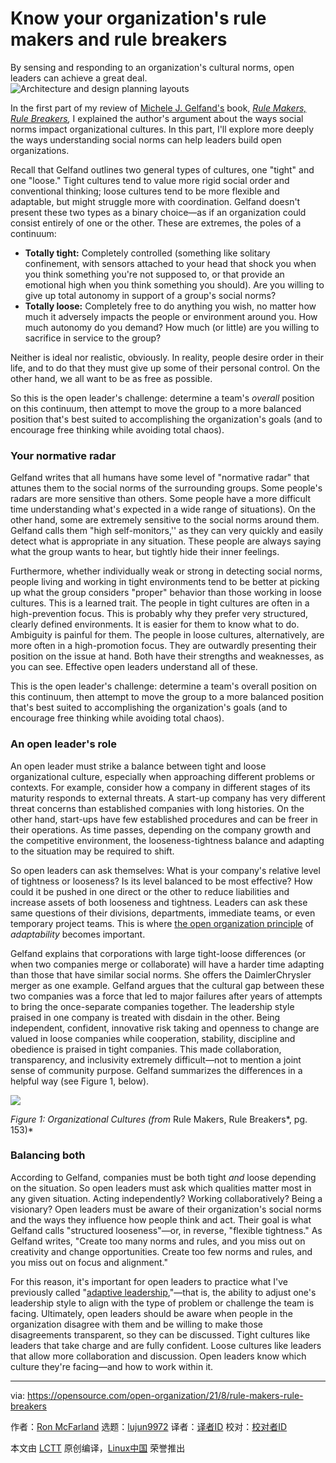 [#]: subject: "Know your organization's rule makers and rule breakers"
[#]: via: "https://opensource.com/open-organization/21/8/rule-makers-rule-breakers"
[#]: author: "Ron McFarland https://opensource.com/users/ron-mcfarland"
[#]: collector: "lujun9972"
[#]: translator: " "
[#]: reviewer: " "
[#]: publisher: " "
[#]: url: " "

Know your organization's rule makers and rule breakers
======
By sensing and responding to an organization's cultural norms, open
leaders can achieve a great deal.
![Architecture and design planning layouts][1]

In the first part of my review of [Michele J. Gelfand's][2] book, [_Rule Makers, Rule Breakers_][3]_,_ I explained the author's argument about the ways social norms impact organizational cultures. In this part, I'll explore more deeply the ways understanding social norms can help leaders build open organizations.

Recall that Gelfand outlines two general types of cultures, one "tight" and one "loose." Tight cultures tend to value more rigid social order and conventional thinking; loose cultures tend to be more flexible and adaptable, but might struggle more with coordination. Gelfand doesn't present these two types as a binary choice—as if an organization could consist entirely of one or the other. These are extremes, the poles of a continuum:

  * **Totally tight:** Completely controlled (something like solitary confinement, with sensors attached to your head that shock you when you think something you're not supposed to, or that provide an emotional high when you think something you should). Are you willing to give up total autonomy in support of a group's social norms?
  * **Totally loose:** Completely free to do anything you wish, no matter how much it adversely impacts the people or environment around you. How much autonomy do you demand? How much (or little) are you willing to sacrifice in service to the group?



Neither is ideal nor realistic, obviously. In reality, people desire order in their life, and to do that they must give up some of their personal control. On the other hand, we all want to be as free as possible.

So this is the open leader's challenge: determine a team's _overall_ position on this continuum, then attempt to move the group to a more balanced position that's best suited to accomplishing the organization's goals (and to encourage free thinking while avoiding total chaos).

### Your normative radar

Gelfand writes that all humans have some level of "normative radar" that attunes them to the social norms of the surrounding groups. Some people's radars are more sensitive than others. Some people have a more difficult time understanding what's expected in a wide range of situations). On the other hand, some are extremely sensitive to the social norms around them. Gelfand calls them "high self-monitors,'' as they can very quickly and easily detect what is appropriate in any situation. These people are always saying what the group wants to hear, but tightly hide their inner feelings.

Furthermore, whether individually weak or strong in detecting social norms, people living and working in tight environments tend to be better at picking up what the group considers "proper" behavior than those working in loose cultures. This is a learned trait. The people in tight cultures are often in a high-prevention focus. This is probably why they prefer very structured, clearly defined environments. It is easier for them to know what to do. Ambiguity is painful for them. The people in loose cultures, alternatively, are more often in a high-promotion focus. They are outwardly presenting their position on the issue at hand. Both have their strengths and weaknesses, as you can see. Effective open leaders understand all of these.

This is the open leader's challenge: determine a team's overall position on this continuum, then attempt to move the group to a more balanced position that's best suited to accomplishing the organization's goals (and to encourage free thinking while avoiding total chaos).

### An open leader's role

An open leader must strike a balance between tight and loose organizational culture, especially when approaching different problems or contexts. For example, consider how a company in different stages of its maturity responds to external threats. A start-up company has very different threat concerns than established companies with long histories. On the other hand, start-ups have few established procedures and can be freer in their operations. As time passes, depending on the company growth and the competitive environment, the looseness-tightness balance and adapting to the situation may be required to shift.

So open leaders can ask themselves: What is your company's relative level of tightness or looseness? Is its level balanced to be most effective? How could it be pushed in one direct or the other to reduce liabilities and increase assets of both looseness and tightness. Leaders can ask these same questions of their divisions, departments, immediate teams, or even temporary project teams. This is where [the open organization principle][4] of _adaptability_ becomes important.

Gelfand explains that corporations with large tight-loose differences (or when two companies merge or collaborate) will have a harder time adapting than those that have similar social norms. She offers the DaimlerChrysler merger as one example. Gelfand argues that the cultural gap between these two companies was a force that led to major failures after years of attempts to bring the once-separate companies together. The leadership style praised in one company is treated with disdain in the other. Being independent, confident, innovative risk taking and openness to change are valued in loose companies while cooperation, stability, discipline and obedience is praised in tight companies. This made collaboration, transparency, and inclusivity extremely difficult—not to mention a joint sense of community purpose. Gelfand summarizes the differences in a helpful way (see Figure 1, below).

![][5]

_Figure 1: Organizational Cultures (from_ Rule Makers, Rule Breakers*, pg. 153)*

### Balancing both

According to Gelfand, companies must be both tight _and_ loose depending on the situation. So open leaders must ask which qualities matter most in any given situation. Acting independently? Working collaboratively? Being a visionary? Open leaders must be aware of their organization's social norms and the ways they influence how people think and act. Their goal is what Gelfand calls "structured looseness"—or, in reverse, "flexible tightness." As Gelfand writes, "Create too many norms and rules, and you miss out on creativity and change opportunities. Create too few norms and rules, and you miss out on focus and alignment."

For this reason, it's important for open leaders to practice what I've previously called "[adaptive leadership][6],"—that is, the ability to adjust one's leadership style to align with the type of problem or challenge the team is facing. Ultimately, open leaders should be aware when people in the organization disagree with them and be willing to make those disagreements transparent, so they can be discussed. Tight cultures like leaders that take charge and are fully confident. Loose cultures like leaders that allow more collaboration and discussion. Open leaders know which culture they're facing—and how to work within it.

--------------------------------------------------------------------------------

via: https://opensource.com/open-organization/21/8/rule-makers-rule-breakers

作者：[Ron McFarland][a]
选题：[lujun9972][b]
译者：[译者ID](https://github.com/译者ID)
校对：[校对者ID](https://github.com/校对者ID)

本文由 [LCTT](https://github.com/LCTT/TranslateProject) 原创编译，[Linux中国](https://linux.cn/) 荣誉推出

[a]: https://opensource.com/users/ron-mcfarland
[b]: https://github.com/lujun9972
[1]: https://opensource.com/sites/default/files/styles/image-full-size/public/lead-images/architecture_structure_planning_design_.png?itok=KL7dIDct (Architecture and design planning layouts)
[2]: https://www.michelegelfand.com/
[3]: https://www.michelegelfand.com/rule-makers-rule-breakers
[4]: https://theopenorganization.org/definition/
[5]: https://opensource.com/sites/default/files/images/open-org/tight-loose-cultures-2.png
[6]: https://opensource.com/open-organization/19/3/adaptive-leadership-review
